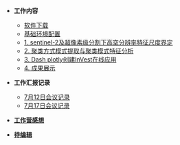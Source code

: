- **工作内容**
    - [软件下载](/work/01前期准备/必要软件的下载.md)
    - [基础环境配置](/work/01前期准备/anaconda环境配置.md)
    - [1. sentinel-2及超像素级分割下高空分辨率特征尺度界定](/work/02第一部分遥感图像分割学习/2.4.2.md)
    - [2. 聚类方式模式提取与聚类模式特征分析](/work/03第二部分聚类方式模式提取与聚类模式特征分析/聚类.md)
    - [3. Dash plotly创建InVest在线应用](/work/04第三部分dash应用/DASH应用.md)
    - [4. 成果展示](/work/成果展示/成果.md)

- **工作汇报记录**
    - [7月12日会议记录](/records/0712.md)
    - [7月17日会议记录](/records/0717.md)

- [**工作营感想**](/records/工作记录.md)
  
- [**待编辑**](/work/暂存文件/temp.md)